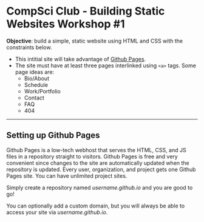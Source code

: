 # CompSci Club - Building Static Websites Workshop #1

**Objective**: build a simple, static website using HTML and CSS with the constraints below.
- This intitial site will take advantage of [Github Pages](https://pages.github.com).
- The site must have at least three pages interlinked using `<a>` tags. Some page ideas are:
  - Bio/About
  - Schedule
  - Work/Portfolio
  - Contact
  - FAQ
  - 404
  
---

## Setting up Github Pages

Github Pages is a low-tech webhost that serves the HTML, CSS, and JS files in a repository straight to visitors. Github Pages is free and very convenient since changes to the site are automatically updated when the repository is updated. Every user, organization, and project gets one Github Pages site. You can have unlimited project sites. 

Simply create a repository named *username.github.io* and you are good to go!

You can optionally add a custom domain, but you will always be able to access your site via *username.github.io*.
